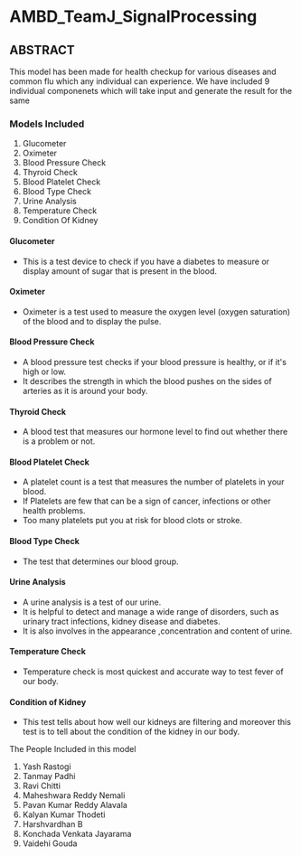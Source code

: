 # AMBD_TeamJ_SignalProcessing

## ABSTRACT

This model has been made for health checkup for various diseases and common flu which any individual can experience. We have included 9 individual componenets which will take input and generate the result for the same

### Models Included
1. Glucometer
2. Oximeter
3. Blood Pressure Check
4. Thyroid Check
5. Blood Platelet Check
6. Blood Type Check
7. Urine Analysis
8. Temperature Check
9. Condition Of Kidney

#### Glucometer
- This is a test device to check if you have a diabetes to measure or display amount of sugar that is present in the blood.
#### Oximeter
- Oximeter is a test used to measure the oxygen level (oxygen saturation) of the blood and to display the pulse.
#### Blood Pressure Check
- A blood pressure test checks if your blood pressure is healthy, or if it's high or low.
- It describes the strength in which the blood pushes on the sides of arteries as it is around your body.
#### Thyroid Check
 - A blood test that measures our hormone level to find out whether there is a problem or not.
#### Blood Platelet Check
- A platelet count is a test that measures the number of platelets in your blood.
- If Platelets are few that can be a sign of cancer, infections or other health problems.
- Too many platelets put you at risk for blood clots or stroke.
#### Blood Type Check
- The test that determines our blood group.
#### Urine Analysis
 - A urine analysis is a test of our urine. 
 - It is helpful to detect and manage a wide range of disorders, such as urinary tract infections, kidney disease and diabetes.
 - It is also involves in the appearance ,concentration and content of urine.
 #### Temperature Check
 - Temperature check is most quickest and accurate way to test fever of our body.
 #### Condition of Kidney
 - This test tells about how well our kidneys are filtering and moreover this test is to tell about the condition of the kidney in our body.


The People Included in this model
1. Yash Rastogi
2. Tanmay Padhi
3. Ravi Chitti
4. Maheshwara Reddy Nemali
5. Pavan Kumar Reddy Alavala
6. Kalyan Kumar Thodeti
7. Harshvardhan B
8. Konchada Venkata Jayarama
9. Vaidehi Gouda
